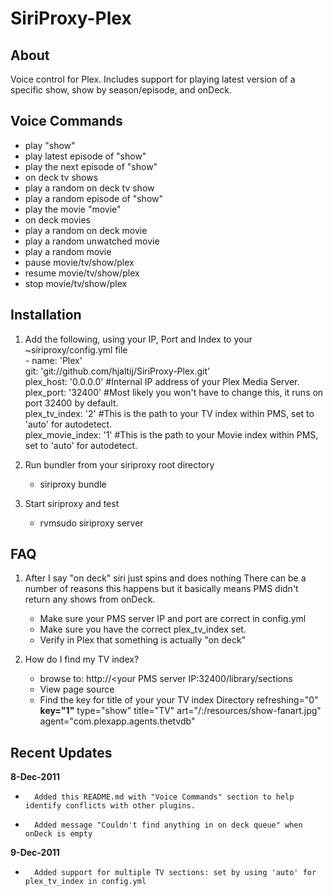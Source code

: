 SiriProxy-Plex
==

About
--

Voice control for Plex.  Includes support for playing latest version of a specific show, show by season/episode, and onDeck.

Voice Commands
--

+ play "show"
+ play latest episode of "show"
+ play the next episode of "show"
+ on deck tv shows
+ play a random on deck tv show
+ play a random episode of "show"
+ play the movie "movie"
+ on deck movies
+ play a random on deck movie
+ play a random unwatched movie
+ play a random movie
+ pause movie/tv/show/plex
+ resume movie/tv/show/plex
+ stop movie/tv/show/plex


Installation
--

1. Add the following, using your IP, Port and Index to your ~siriproxy/config.yml file    
		\- name: 'Plex'    
		   git: 'git://github.com/hjaltij/SiriProxy-Plex.git'    
		   plex_host: '0.0.0.0' #Internal IP address of your Plex Media Server.    
		   plex_port: '32400' #Most likely you won't have to change this, it runs on port 32400 by default.    
		   plex_tv_index: '2' #This is the path to your TV index within PMS, set to 'auto' for autodetect.        
           plex_movie_index: '1' #This is the path to your Movie index within PMS, set to 'auto' for autodetect.

		   
2. Run bundler from your siriproxy root directory
	* siriproxy bundle
3. Start siriproxy and test
	* rvmsudo siriproxy server

FAQ
--

1. After I say "on deck" siri just spins and does nothing
	There can be a number of reasons this happens but it basically means PMS didn't return any shows from onDeck.
	* Make sure your PMS server IP and port are correct in config.yml
	* Make sure you have the correct plex_tv_index set.
	* Verify in Plex that something is actually "on deck" 
	 
2. How do I find my TV index?
	* browse to: http://<your PMS server IP:32400/library/sections
	* View page source
	* Find the key for title of your your TV index
		Directory refreshing="0"  **key="1"** type="show" title="TV" art="/:/resources/show-fanart.jpg" agent="com.plexapp.agents.thetvdb"

Recent Updates
--------------
**8-Dec-2011**
+       Added this README.md with "Voice Commands" section to help identify conflicts with other plugins.
+       Added message "Couldn't find anything in on deck queue" when onDeck is empty


**9-Dec-2011**
+       Added support for multiple TV sections: set by using 'auto' for plex_tv_index in config.yml

